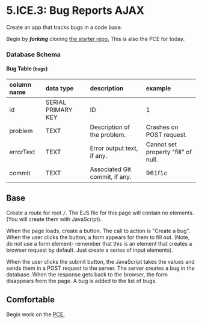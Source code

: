# 5.ICE.3: Bug Reports AJAX

Create an app that tracks bugs in a code base.

Begin by _**forking**_ cloning [the starter repo.](https://github.com/rocketacademy/ajax-bugs-bootcamp) This is also the PCE for today.

### Database Schema

#### Bug Table \(`bugs`\)

| column name | data type | description | example |
| :--- | :--- | :--- | :--- |
| id | SERIAL PRIMARY KEY | ID | 1 |
| problem | TEXT | Description of the problem. | Crashes on POST request. |
| errorText | TEXT | Error output text, if any. | Cannot set property "fill" of null. |
| commit | TEXT | Associated Git commit, if any. | 961f1c |

## Base

Create a route for root `/`. The EJS file for this page will contain no elements. \(You will create them with JavaScript\).

When the page loads, create a button. The call to action is "Create a bug". When the user clicks the button, a form appears for them to fill out. \(Note, do not use a form element- remember that this is an element that creates a browser request by default. Just create a series of input elements\).

When the user clicks the submit button, the JavaScript takes the values and sends them in a POST request to the server. The server creates a bug in the database. When the response gets back to the browser, the form disappears from the page. A bug is added to the list of bugs.

## Comfortable

Begin work on the [PCE.](../5.poce-post-class-exercises/5.poce.1-bug-reports-ajax.md)

